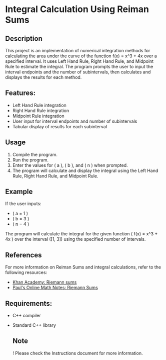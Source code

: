# Integral Calculation Using Reiman Sums

## Description
This project is an implementation of numerical integration methods for calculating the area under the curve of the function f(x) = x^3 + 4x over a specified interval. It uses Left Hand Rule, Right Hand Rule, and Midpoint Rule to estimate the integral. The program prompts the user to input the interval endpoints and the number of subintervals, then calculates and displays the results for each method.

## Features:
- Left Hand Rule integration
- Right Hand Rule integration
- Midpoint Rule integration
- User input for interval endpoints and number of subintervals
- Tabular display of results for each subinterval

## Usage

1. Compile the program.
2. Run the program.
3. Enter the values for \( a \), \( b \), and \( n \) when prompted.
4. The program will calculate and display the integral using the Left Hand Rule, Right Hand Rule, and Midpoint Rule.

## Example

If the user inputs:
- \( a = 1 \)
- \( b = 3 \)
- \( n = 4 \)

The program will calculate the integral for the given function \( f(x) = x^3 + 4x \) over the interval \([1, 3]\) using the specified number of intervals.

## References

For more information on Reiman Sums and integral calculations, refer to the following resources:
- [Khan Academy: Riemann sums](https://www.khanacademy.org/math/ap-calculus-ab/ab-integration-new/ab-6-2/v/riemann-sums)
- [Paul's Online Math Notes: Riemann Sums](http://tutorial.math.lamar.edu/Classes/CalcI/RiemannSums.aspx)


## Requirements:
- C++ compiler
- Standard C++ library

  ## Note
  ! Please check the Instructions document for more information.
